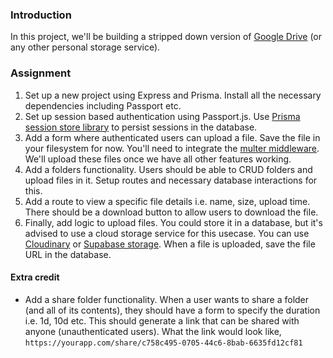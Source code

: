 ### Introduction

In this project, we'll be building a stripped down version of [Google Drive](https://www.google.com/drive/) (or any other personal storage service).

### Assignment

<div class="lesson-content__panel" markdown="1">

1. Set up a new project using Express and Prisma. Install all the necessary dependencies including Passport etc.
1. Set up session based authentication using Passport.js. Use [Prisma session store library](https://github.com/kleydon/prisma-session-store#readme) to persist sessions in the database.
1. Add a form where authenticated users can upload a file. Save the file in your filesystem for now. You'll need to integrate the [multer middleware](https://github.com/expressjs/multer). We'll upload these files once we have all other features working.
1. Add a folders functionality. Users should be able to CRUD folders and upload files in it. Setup routes and necessary database interactions for this.
1. Add a route to view a specific file details i.e. name, size, upload time. There should be a download button to allow users to download the file.
1. Finally, add logic to upload files. You could store it in a database, but it's advised to use a cloud storage service for this usecase. You can use [Cloudinary](https://cloudinary.com/) or [Supabase storage](https://supabase.com/docs/guides/storage). When a file is uploaded, save the file URL in the database.

#### Extra credit

- Add a share folder functionality. When a user wants to share a folder (and all of its contents), they should have a form to specify the duration i.e. 1d, 10d etc. This should generate a link that can be shared with anyone (unauthenticated users). What the link would look like, `https://yourapp.com/share/c758c495-0705-44c6-8bab-6635fd12cf81`

</div>

